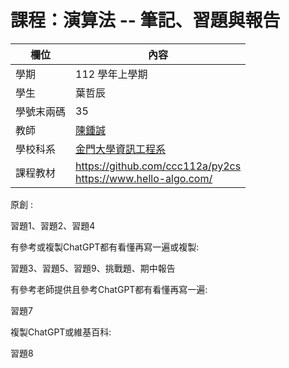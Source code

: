 # 課程：演算法 -- 筆記、習題與報告

欄位 | 內容
-----|--------
學期 | 112 學年上學期
學生 |  葉哲辰
學號末兩碼 | 35
教師 | [陳鍾誠](https://www.nqu.edu.tw/educsie/index.php?act=blog&code=list&ids=4)
學校科系 | [金門大學資訊工程系](https://www.nqu.edu.tw/educsie/index.php)
課程教材 | https://github.com/ccc112a/py2cs <br/> https://www.hello-algo.com/



原創 :

習題1、習題2、習題4

有參考或複製ChatGPT都有看懂再寫一遍或複製:

習題3、習題5、習題9、挑戰題、期中報告

有參考老師提供且參考ChatGPT都有看懂再寫一遍:

習題7

複製ChatGPT或維基百科:

習題8
